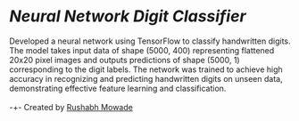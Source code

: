 # ***Neural Network Digit Classifier***
Developed a neural network using TensorFlow to classify handwritten digits. The model takes input data of shape (5000, 400) representing flattened 20x20 pixel images and outputs predictions of shape (5000, 1) corresponding to the digit labels. The network was trained to achieve high accuracy in recognizing and predicting handwritten digits on unseen data, demonstrating effective feature learning and classification.
<br><br> -+- Created by [Rushabh Mowade](https://github.com/RushabhMowade)



